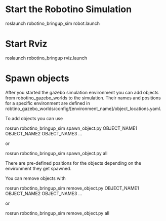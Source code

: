 Start the Robotino Simulation
=============================

  roslaunch robotino_bringup_sim robot.launch

Start Rviz 
===========

  roslaunch robotino_bringup rviz.launch


Spawn objects
=============

After you started the gazebo simulation environment you can add objects from robotino_gazebo_worlds to the simulation. Their names and positions for a specific environment are defined in robtino_gazebo_worlds/config/[environment_name]/object_locations.yaml. 

To add objects you can use

  rosrun robotino_bringup_sim spawn_object.py OBJECT_NAME1 OBJECT_NAME2 OBJECT_NAME3 ...

or

  rosrun robotino_bringup_sim spawn_object.py all

There are pre-defined positions for the objects depending on the environment they get spawned.

You can remove objects with

  rosrun robotino_bringup_sim remove_object.py OBJECT_NAME1 OBJECT_NAME2 OBJECT_NAME3 ...

or

  rosrun robotino_bringup_sim remove_object.py all

